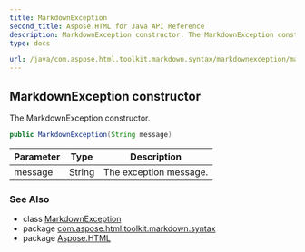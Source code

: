```yaml
---
title: MarkdownException
second_title: Aspose.HTML for Java API Reference
description: MarkdownException constructor. The MarkdownException constructor
type: docs

url: /java/com.aspose.html.toolkit.markdown.syntax/markdownexception/markdownexception/
---
```

## MarkdownException constructor

The MarkdownException constructor.

```java
public MarkdownException(String message)
```

| Parameter | Type | Description |
| --- | --- | --- |
| message | String | The exception message. |

### See Also

* class [MarkdownException](../)
* package [com.aspose.html.toolkit.markdown.syntax](../../../com.aspose.html.toolkit.markdown.syntax/)
* package [Aspose.HTML](../../../)
